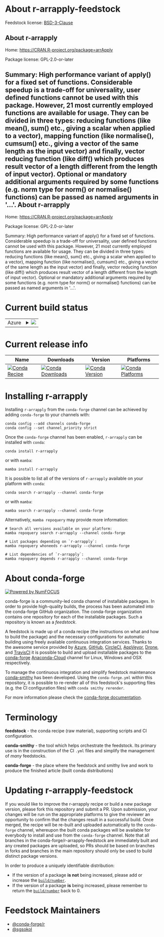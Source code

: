 About r-arrapply-feedstock
==========================

Feedstock license: [BSD-3-Clause](https://github.com/conda-forge/r-arrapply-feedstock/blob/main/LICENSE.txt)

About r-arrapply
----------------

Home: https://CRAN.R-project.org/package=arrApply

Package license: GPL-2.0-or-later

Summary: High performance variant of apply() for a fixed set of functions. Considerable speedup is a trade-off for universality, user defined functions cannot be used with this package. However, 21 most currently employed functions are available for usage. They can be divided in three types: reducing functions (like mean(), sum() etc., giving a scalar when applied to a vector), mapping function (like normalise(), cumsum() etc., giving a vector of the same length as the input vector) and finally, vector reducing function (like diff() which produces result vector of a length different from the length of input vector). Optional or mandatory additional arguments required by some functions (e.g. norm type for norm() or normalise() functions) can be passed as named arguments in '...'.
About r-arrapply
----------------

Home: https://CRAN.R-project.org/package=arrApply

Package license: GPL-2.0-or-later

Summary: High performance variant of apply() for a fixed set of functions. Considerable speedup is a trade-off for universality, user defined functions cannot be used with this package. However, 21 most currently employed functions are available for usage. They can be divided in three types: reducing functions (like mean(), sum() etc., giving a scalar when applied to a vector), mapping function (like normalise(), cumsum() etc., giving a vector of the same length as the input vector) and finally, vector reducing function (like diff() which produces result vector of a length different from the length of input vector). Optional or mandatory additional arguments required by some functions (e.g. norm type for norm() or normalise() functions) can be passed as named arguments in '...'.

Current build status
====================


<table>
    
  <tr>
    <td>Azure</td>
    <td>
      <details>
        <summary>
          <a href="https://dev.azure.com/conda-forge/feedstock-builds/_build/latest?definitionId=8742&branchName=main">
            <img src="https://dev.azure.com/conda-forge/feedstock-builds/_apis/build/status/r-arrapply-feedstock?branchName=main">
          </a>
        </summary>
        <table>
          <thead><tr><th>Variant</th><th>Status</th></tr></thead>
          <tbody><tr>
              <td>linux_64_r_base4.2</td>
              <td>
                <a href="https://dev.azure.com/conda-forge/feedstock-builds/_build/latest?definitionId=8742&branchName=main">
                  <img src="https://dev.azure.com/conda-forge/feedstock-builds/_apis/build/status/r-arrapply-feedstock?branchName=main&jobName=linux&configuration=linux%20linux_64_r_base4.2" alt="variant">
                </a>
              </td>
            </tr><tr>
              <td>linux_64_r_base4.3</td>
              <td>
                <a href="https://dev.azure.com/conda-forge/feedstock-builds/_build/latest?definitionId=8742&branchName=main">
                  <img src="https://dev.azure.com/conda-forge/feedstock-builds/_apis/build/status/r-arrapply-feedstock?branchName=main&jobName=linux&configuration=linux%20linux_64_r_base4.3" alt="variant">
                </a>
              </td>
            </tr><tr>
              <td>osx_64_r_base4.2</td>
              <td>
                <a href="https://dev.azure.com/conda-forge/feedstock-builds/_build/latest?definitionId=8742&branchName=main">
                  <img src="https://dev.azure.com/conda-forge/feedstock-builds/_apis/build/status/r-arrapply-feedstock?branchName=main&jobName=osx&configuration=osx%20osx_64_r_base4.2" alt="variant">
                </a>
              </td>
            </tr><tr>
              <td>osx_64_r_base4.3</td>
              <td>
                <a href="https://dev.azure.com/conda-forge/feedstock-builds/_build/latest?definitionId=8742&branchName=main">
                  <img src="https://dev.azure.com/conda-forge/feedstock-builds/_apis/build/status/r-arrapply-feedstock?branchName=main&jobName=osx&configuration=osx%20osx_64_r_base4.3" alt="variant">
                </a>
              </td>
            </tr><tr>
              <td>win_64</td>
              <td>
                <a href="https://dev.azure.com/conda-forge/feedstock-builds/_build/latest?definitionId=8742&branchName=main">
                  <img src="https://dev.azure.com/conda-forge/feedstock-builds/_apis/build/status/r-arrapply-feedstock?branchName=main&jobName=win&configuration=win%20win_64_" alt="variant">
                </a>
              </td>
            </tr>
          </tbody>
        </table>
      </details>
    </td>
  </tr>
</table>

Current release info
====================

| Name | Downloads | Version | Platforms |
| --- | --- | --- | --- |
| [![Conda Recipe](https://img.shields.io/badge/recipe-r--arrapply-green.svg)](https://anaconda.org/conda-forge/r-arrapply) | [![Conda Downloads](https://img.shields.io/conda/dn/conda-forge/r-arrapply.svg)](https://anaconda.org/conda-forge/r-arrapply) | [![Conda Version](https://img.shields.io/conda/vn/conda-forge/r-arrapply.svg)](https://anaconda.org/conda-forge/r-arrapply) | [![Conda Platforms](https://img.shields.io/conda/pn/conda-forge/r-arrapply.svg)](https://anaconda.org/conda-forge/r-arrapply) |

Installing r-arrapply
=====================

Installing `r-arrapply` from the `conda-forge` channel can be achieved by adding `conda-forge` to your channels with:

```
conda config --add channels conda-forge
conda config --set channel_priority strict
```

Once the `conda-forge` channel has been enabled, `r-arrapply` can be installed with `conda`:

```
conda install r-arrapply
```

or with `mamba`:

```
mamba install r-arrapply
```

It is possible to list all of the versions of `r-arrapply` available on your platform with `conda`:

```
conda search r-arrapply --channel conda-forge
```

or with `mamba`:

```
mamba search r-arrapply --channel conda-forge
```

Alternatively, `mamba repoquery` may provide more information:

```
# Search all versions available on your platform:
mamba repoquery search r-arrapply --channel conda-forge

# List packages depending on `r-arrapply`:
mamba repoquery whoneeds r-arrapply --channel conda-forge

# List dependencies of `r-arrapply`:
mamba repoquery depends r-arrapply --channel conda-forge
```


About conda-forge
=================

[![Powered by
NumFOCUS](https://img.shields.io/badge/powered%20by-NumFOCUS-orange.svg?style=flat&colorA=E1523D&colorB=007D8A)](https://numfocus.org)

conda-forge is a community-led conda channel of installable packages.
In order to provide high-quality builds, the process has been automated into the
conda-forge GitHub organization. The conda-forge organization contains one repository
for each of the installable packages. Such a repository is known as a *feedstock*.

A feedstock is made up of a conda recipe (the instructions on what and how to build
the package) and the necessary configurations for automatic building using freely
available continuous integration services. Thanks to the awesome service provided by
[Azure](https://azure.microsoft.com/en-us/services/devops/), [GitHub](https://github.com/),
[CircleCI](https://circleci.com/), [AppVeyor](https://www.appveyor.com/),
[Drone](https://cloud.drone.io/welcome), and [TravisCI](https://travis-ci.com/)
it is possible to build and upload installable packages to the
[conda-forge](https://anaconda.org/conda-forge) [Anaconda-Cloud](https://anaconda.org/)
channel for Linux, Windows and OSX respectively.

To manage the continuous integration and simplify feedstock maintenance
[conda-smithy](https://github.com/conda-forge/conda-smithy) has been developed.
Using the ``conda-forge.yml`` within this repository, it is possible to re-render all of
this feedstock's supporting files (e.g. the CI configuration files) with ``conda smithy rerender``.

For more information please check the [conda-forge documentation](https://conda-forge.org/docs/).

Terminology
===========

**feedstock** - the conda recipe (raw material), supporting scripts and CI configuration.

**conda-smithy** - the tool which helps orchestrate the feedstock.
                   Its primary use is in the construction of the CI ``.yml`` files
                   and simplify the management of *many* feedstocks.

**conda-forge** - the place where the feedstock and smithy live and work to
                  produce the finished article (built conda distributions)


Updating r-arrapply-feedstock
=============================

If you would like to improve the r-arrapply recipe or build a new
package version, please fork this repository and submit a PR. Upon submission,
your changes will be run on the appropriate platforms to give the reviewer an
opportunity to confirm that the changes result in a successful build. Once
merged, the recipe will be re-built and uploaded automatically to the
`conda-forge` channel, whereupon the built conda packages will be available for
everybody to install and use from the `conda-forge` channel.
Note that all branches in the conda-forge/r-arrapply-feedstock are
immediately built and any created packages are uploaded, so PRs should be based
on branches in forks and branches in the main repository should only be used to
build distinct package versions.

In order to produce a uniquely identifiable distribution:
 * If the version of a package **is not** being increased, please add or increase
   the [``build/number``](https://docs.conda.io/projects/conda-build/en/latest/resources/define-metadata.html#build-number-and-string).
 * If the version of a package **is** being increased, please remember to return
   the [``build/number``](https://docs.conda.io/projects/conda-build/en/latest/resources/define-metadata.html#build-number-and-string)
   back to 0.

Feedstock Maintainers
=====================

* [@conda-forge/r](https://github.com/conda-forge/r/)
* [@sgsokol](https://github.com/sgsokol/)

